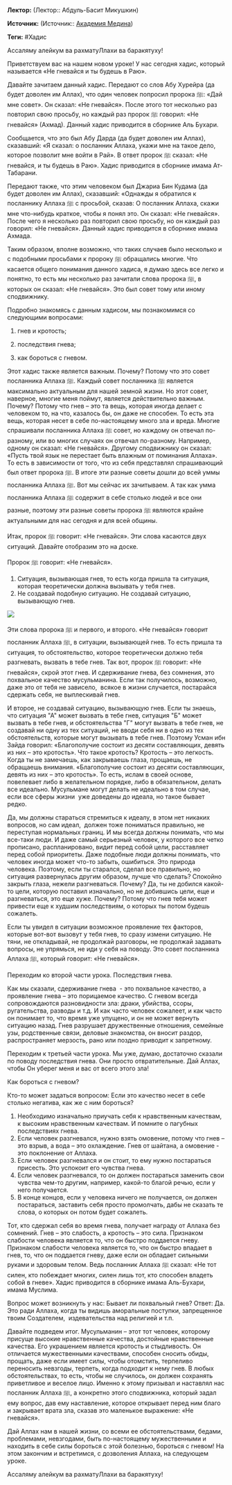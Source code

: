 **Лектор:** (Лектор:: Абдуль-Басит Микушкин)

**Источник:** (Источник:: [Академия Медина](https://web.medinaschool.org/school/))

**Теги:** #Хадис

Ассаляму алейкум ва рахматуЛлахи ва баракятуху!


Приветствуем вас на нашем новом уроке! У нас сегодня хадис, который называется «Не гневайся и ты будешь в Раю».


Давайте зачитаем данный хадис. Передают со слов Абу Хурейра (да будет доволен им Аллах), что один человек попросил пророка ﷺ: «Дай мне совет». Он сказал: «Не гневайся». После этого тот несколько раз повторил свою просьбу, но каждый раз пророк ﷺ говорил: «Не гневайся» (Ахмад). Данный хадис приводится в сборнике Аль Бухари.


Сообщается, что это был Абу Дарда (да будет доволен им Аллах), сказавший: «Я сказал: о посланник Аллаха, укажи мне на такое дело, которое позволит мне войти в Рай». В ответ пророк ﷺ сказал: «Не гневайся, и ты будешь в Раю». Хадис приводится в сборнике имама Ат-Табарани.


Передают также, что этим человеком был Джариа Бин Кудама (да будет доволен им Аллах), сказавший: «Однажды я обратился к посланнику Аллаха ﷺ с просьбой, сказав: О посланник Аллаха, скажи мне что-нибудь краткое, чтобы я понял это. Он сказал: «Не гневайся». После чего я несколько раз повторил свою просьбу, но он каждый раз говорил: «Не гневайся». Данный хадис приводится в сборнике имама Ахмада.


Таким образом, вполне возможно, что таких случаев было несколько и с подобными просьбами к пророку ﷺ обращались многие. Что касается общего понимания данного хадиса, я думаю здесь все легко и понятно, то есть мы несколько раз зачитали слова пророка ﷺ, в которых он сказал: «Не гневайся». Это был совет тому или иному сподвижнику.


Подробно знакомясь с данным хадисом, мы познакомимся со следующими вопросами:


1) гнев и кротость;


2) последствия гнева;


3) как бороться с гневом.


Этот хадис также является важным. Почему? Потому что это совет посланника Аллаха ﷺ. Каждый совет посланника ﷺ является максимально актуальным для нашей земной жизни. Но этот совет, наверное, многие меня поймут, является действительно важным. Почему? Потому что гнев – это та вещь, которая иногда делает с человеком то, на что, казалось бы, он даже не способен. То есть эта вещь, которая несет в себе по-настоящему много зла и вреда. Многие спрашивали посланника Аллаха ﷺ совет, но каждому он отвечал по-разному, или во многих случаях он отвечал по-разному. Например, одному он сказал: «Не гневайся». Другому сподвижнику он сказал: «Пусть твой язык не перестает быть влажным от поминания Аллаха». То есть в зависимости от того, что из себя представлял спрашивающий был ответ пророка ﷺ. В итоге эти разные советы дошли до всей уммы посланника Аллаха ﷺ. Вот мы сейчас их зачитываем. А так как умма посланника Аллаха ﷺ содержит в себе столько людей и все они разные, поэтому эти разные советы пророка ﷺ являются крайне актуальными для нас сегодня и для всей общины.


Итак, пророк ﷺ говорит: «Не гневайся». Эти слова касаются двух ситуаций. Давайте отобразим это на доске.


Пророк ﷺ говорит: «Не гневайся».


1. Ситуация, вызывающая гнев, то есть когда пришла та ситуация, которая теоретически должна вызывать у тебя гнев.
2. Не создавай подобную ситуацию. Не создавай ситуацию, вызывающую гнев.


![](https://medinaschool.org/files/images/2019/08/87743e125747567020eb5ed94c870d3b.png)


Эти слова пророка ﷺ и первого, и второго. «Не гневайся» говорит посланник Аллаха ﷺ, в ситуации, вызывающей гнев. То есть пришла та ситуация, то обстоятельство, которое теоретически должно тебя разгневать, вызвать в тебе гнев. Так вот, пророк ﷺ говорит: «Не гневайся», скрой этот гнев. И сдерживание гнева, без сомнения, это похвальное качество мусульманина. Если так получилось, возможно, даже это от тебя не зависело,  всякое в жизни случается, постарайся сдержать себя, не выплескивай гнев.


И второе, не создавай ситуацию, вызывающую гнев. Если ты знаешь, что ситуация "А" может вызвать в тебе гнев, ситуация "Б" может вызвать в тебе гнев, и обстоятельства "Г" могут вызвать в тебе гнев, не создавай ни одну из тех ситуаций, не вводи себя ни в одно из тех обстоятельств, которые могут вызывать в тебе гнев. Поэтому Усман ибн Зайда говорил: «Благополучие состоит из десяти составляющих, девять из них – это кротость». Что такое кротость? Кротость – это легкость. Когда ты не замечаешь, как закрываешь глаза, прощаешь, не обращаешь внимания. «Благополучие состоит из десяти составляющих, девять из них – это кротость». То есть, ислам в своей основе,  повелевает либо в желательном порядке, либо в обязательном, делать все идеально. Мусульмане могут делать не идеально в том случае, если все сферы жизни  уже доведены до идеала, но такое бывает редко.


Да, мы должны стараться стремиться к идеалу, в этом нет никаких вопросов, но сам идеал,  должен тоже пониматься правильно, не переступая нормальных границ. И мы всегда должны понимать, что мы все-таки люди. И даже самый серьезный человек, у которого все четко прописано, распланировано, видит перед собой цели, расставляет перед собой приоритеты. Даже подобные люди должны понимать, что человек иногда может что-то забыть, ошибиться. Это природа человека. Поэтому, если ты старался, сделал все правильно, но ситуация развернулась другим образом, лучше что сделать? Спокойно закрыть глаза, нежели разгневаться. Почему? Да, ты не добился какой-то цели, которую поставил изначально, но не добившись цели, еще и разгневаться, это еще хуже. Почему? Потому что гнев тебя может привести еще к худшим последствиям, о которых ты потом будешь сожалеть.


Если ты увидел в ситуации возможное проявление тех факторов, которые вот-вот вызовут у тебя гнев, то сразу измени ситуацию. Не тяни, не откладывай, не продолжай разговоры, не продолжай задавать вопросы, не упрямься, не иди у себя на поводу. Это совет посланника Аллаха ﷺ, который говорит: «Не гневайся».


Переходим ко второй части урока. Последствия гнева.


Как мы сказали, сдерживание гнева  - это похвальное качество, а проявление гнева – это порицаемое качество. С гневом всегда сопровождаются разновидности зла: драки, убийства, ссоры, ругательства, разводы и т.д. И как часто человек сожалеет, и как часто он понимает то, что время уже упущено, и он не может вернуть ситуацию назад. Гнев разрушает дружественные отношения, семейные узы, родственные связи, деловые знакомства, он вносит раздор, распространяет мерзость, рано или поздно приводит к запретному.


Переходим к третьей части урока. Мы уже, думаю, достаточно сказали по поводу последствия гнева. Они просто отвратительные. Дай Аллах, чтобы Он уберег меня и вас от всего этого зла!


Как бороться с гневом?


Кто-то может задаться вопросом: Если это качество несет в себе столько негатива, как же с ним бороться?


1. Необходимо изначально приучать себя к нравственным качествам, к высоким нравственным качествам. И помните о пагубных последствиях гнева.
2. Если человек разгневался, нужно взять омовение, потому что гнев – это взрыв, а вода – это охлаждение. Гнев от шайтана, а омовение - это поклонение от Аллаха.
3. Если человек разгневался и он стоит, то ему нужно постараться присесть. Это успокоит его чувства гнева.
4. Если человек разгневался, то он должен постараться заменить свои чувства чем-то другим, например, какой-то благой речью, если у него получается.
5. В конце концов, если у человека ничего не получается, он должен постараться, заставить себя просто промолчать, дабы не сказать те слова, о которых он потом будет сожалеть.


Тот, кто сдержал себя во время гнева, получает награду от Аллаха без сомнений. Гнев – это слабость, а кротость – это сила. Признаком слабости человека является то, что он быстро поддается гневу. Признаком слабости человека является то, что он быстро впадает в гнев, то, что он поддается гневу, даже если он обладает сильными руками и здоровым телом. Ведь посланник Аллаха ﷺ сказал: «Не тот силен, кто побеждает многих, силен лишь тот, кто способен владеть собой в гневе». Хадис приводится в сборнике имама Аль-Бухари, имама Муслима.


Вопрос может возникнуть у нас: Бывает ли похвальный гнев? Ответ: Да. Это ради Аллаха, когда ты видишь аморальные поступки, запрещенное твоим Создателем,  издевательства над религией и т.п.


Давайте подведем итог. Мусульманин – этот тот человек, которому присуще высокие нравственные качества, достойные нравственные качества. Его украшением является кротость и стыдливость. Он отличается мужественными качествами, способен сносить обиды, прощать, даже если имеет силы, чтобы отомстить, терпеливо переносить невзгоды, терпеть, когда подходит к нему гнев. В любых обстоятельствах, то есть, чтобы не случилось, он должен сохранять приветливое и веселое лицо. Именно к этому призывал и наставлял нас посланник Аллаха ﷺ, а конкретно этого сподвижника, который задал ему вопрос, дав ему наставление, которое открывает перед ним благо и закрывает врата зла, сказав это маленькое выражение: «Не гневайся».


Дай Аллах нам в нашей жизни, со всеми ее обстоятельствами, бедами, проблемами, невзгодами, быть по-настоящему мужественными и находить в себе силы бороться с этой болезнью, бороться с гневом! На этом закончим и встретимся, с дозволения Аллаха, на следующем уроке.


Ассаляму алейкум ва рахматуЛлахи ва баракятуху!

